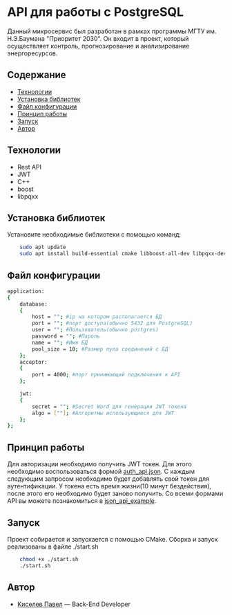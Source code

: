 # API для работы с PostgreSQL
Данный микросервис был разработан в рамках программы МГТУ им. Н.Э.Баумана "Приоритет 2030". Он входит в проект, который осуществляет контроль, прогнозирование и анализирование энергоресурсов.

## Содержание
- [Технологии](#технологии)
- [Установка библиотек](#установка-библиотек)
- [Файл конфигурации](#файл-конфигурации)
- [Принцип работы](#принцип-работы)
- [Запуск](#запуск)
- [Автор](#автор)

## Технологии
- Rest API
- JWT
- C++
- boost 
- libpqxx

## Установка библиотек
Установите необходимые библиотеки с помощью команд:
```sh
    sudo apt update
    sudo apt install build-essential cmake libboost-all-dev libpqxx-dev libconfig-dev
```

## Файл конфигурации
```sh
application:
{
    database:
    {
        host = ""; #ip на котором располагается БД
        port = ""; #порт доступа(обычно 5432 для PostgreSQL)
        user = ""; #Пользователь(обычно postgres)
        password = ""; #Пароль
        name = ""; #Имя БД
        pool_size = 10; #Размер пула соединений с БД
    };
    acceptor:
    {
        port = 4000; #порт принимающий подключения к API
    };

    jwt:
    {
        secret = ""; #Secret Word для генерации JWT токена
        algo = [""]; #Алгоритмы использующиеся для JWT
    };
};
```
## Принцип работы
Для авторизации необходимо получить JWT токен. Для этого необходимо воспользоваться формой [auth_api.json](json_api_example/auth_api.json). С каждым следующим запросом необходимо будет добавлять свой токен для аутентификации. У токена есть время жизни(10 минут бездействия), после этого его необходимо будет заново получить. Со всеми формами API вы можете познакомиться в [json_api_example](json_api_example).

## Запуск
Проект собирается и запускается с помощью CMake. Сборка и запуск реализованы в файле ./start.sh
```sh
    chmod +x ./start.sh
    ./start.sh
```

## Автор
- [Киселев Павел](https://t.me/kiselpd) — Back-End Developer